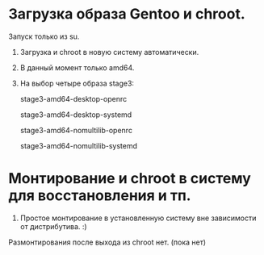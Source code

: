 # Загрузка образа Gentoo и chroot.
Запуск только из su.

1. Загрузка и chroot в новую систему автоматически.
2. В данный момент только amd64.
3. На выбор четыре образа stage3:

    stage3-amd64-desktop-openrc
	
    stage3-amd64-desktop-systemd
	
    stage3-amd64-nomultilib-openrc
	
    stage3-amd64-nomultilib-systemd




# Монтирование и chroot в систему для восстановления и тп.

1. Простое монтирование в установленную систему вне зависимости от дистрибутива. :)


Размонтирования после выхода из chroot нет. (пока нет)
